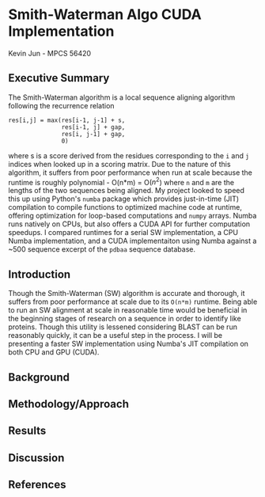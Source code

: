 # Smith-Waterman Algo CUDA Implementation  
Kevin Jun - MPCS 56420

## Executive Summary

The Smith-Waterman algorithm is a local sequence aligning algorithm following the recurrence relation

```
res[i,j] = max(res[i-1, j-1] + s,
               res[i-1, j] + gap,
               res[i, j-1] + gap,
               0)
```

where s is a score derived from the residues corresponding to the `i` and `j` indices when looked up in a scoring matrix. Due to the nature of this algorithm, it suffers from poor performance when run at scale because the runtime is roughly polynomial - O(n*m) = O($n^2$) where `n` and `m` are the lengths of the two sequences being aligned. My project looked to speed this up using Python's `numba` package which provides just-in-time (JIT) compilation to compile functions to optimized machine code at runtime, offering optimization for loop-based computations and `numpy` arrays. Numba runs natively on CPUs, but also offers a CUDA API for further computation speedups. I compared runtimes for a serial SW implementation, a CPU Numba implementation, and a CUDA implementaiton using Numba against a ~500 sequence excerpt of the `pdbaa` sequence database.

## Introduction

Though the Smith-Waterman (SW) algorithm is accurate and thorough, it suffers from poor performance at scale due to its `O(n*m)` runtime. Being able to run an SW alignment at scale in reasonable time would be beneficial in the beginning stages of research on a sequence in order to identify like proteins. Though this utility is lessened considering BLAST can be run reasonably quickly, it can be a useful step in the process. I will be presenting a faster SW implementation using Numba's JIT compilation on both CPU and GPU (CUDA).

## Background

## Methodology/Approach

## Results

## Discussion

## References
